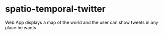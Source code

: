 # spatio-temporal-twitter
Web App displays a map of the world and the user can show tweets in any place he wants
